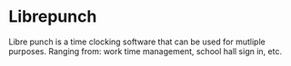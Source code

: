 # Librepunch
Libre punch is a time clocking software that can be used for mutliple purposes. Ranging from: work time management, school hall sign in, etc.
